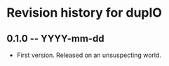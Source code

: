 # Revision history for dupIO

## 0.1.0 -- YYYY-mm-dd

* First version. Released on an unsuspecting world.
